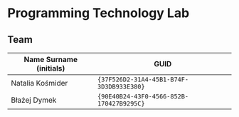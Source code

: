 # Programming Technology Lab

## Team

| Name Surname (initials) | GUID                                     |
| ----------------------- | ---------------------------------------- |
| Natalia Kośmider        | `{37F526D2-31A4-45B1-B74F-3D3DB933E380}` |
| Błażej Dymek            | `{90E40B24-43F0-4566-852B-170427B9295C}` |
